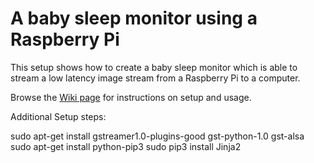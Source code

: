 # A baby sleep monitor using a Raspberry Pi

This setup shows how to create a baby sleep monitor which is able to stream a low latency image stream from a Raspberry Pi to a computer.

Browse the [Wiki page](https://github.com/srinathava/raspberry-pi-sleep-monitor/wiki) for instructions on setup and usage.

Additional Setup steps:

sudo apt-get install gstreamer1.0-plugins-good gst-python-1.0 gst-alsa
sudo apt-get install python-pip3
sudo pip3 install Jinja2
